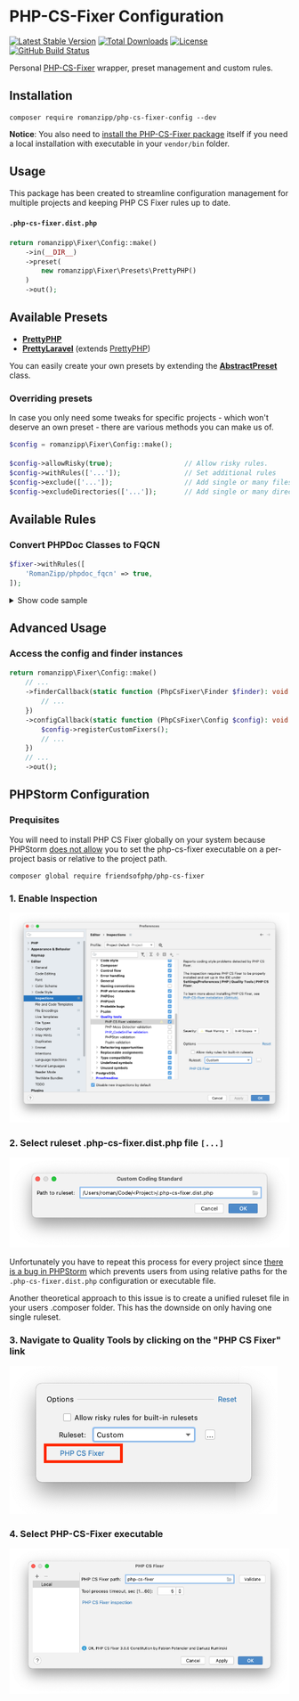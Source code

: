 # PHP-CS-Fixer Configuration

[![Latest Stable Version](https://img.shields.io/packagist/v/romanzipp/PHP-CS-Fixer-Config.svg?style=flat-square)](https://packagist.org/packages/romanzipp/php-cs-fixer-config)
[![Total Downloads](https://img.shields.io/packagist/dt/romanzipp/PHP-CS-Fixer-Config.svg?style=flat-square)](https://packagist.org/packages/romanzipp/php-cs-fixer-config)
[![License](https://img.shields.io/packagist/l/romanzipp/PHP-CS-Fixer-Config.svg?style=flat-square)](https://packagist.org/packages/romanzipp/php-cs-fixer-config)
[![GitHub Build Status](https://img.shields.io/github/actions/workflow/status/romanzipp/PHP-CS-Fixer-Config/tests.yml?style=flat-square)](https://github.com/romanzipp/PHP-CS-Fixer-Config/actions)

Personal [PHP-CS-Fixer](https://github.com/FriendsOfPHP/PHP-CS-Fixer) wrapper, preset management and custom rules.

## Installation

```
composer require romanzipp/php-cs-fixer-config --dev
```

**Notice**: You also need to [install the PHP-CS-Fixer package](https://github.com/FriendsOfPHP/PHP-CS-Fixer#installation) itself if you need a local installation with executable in your `vendor/bin` folder.

## Usage

This package has been created to streamline configuration management for multiple projects and keeping PHP CS Fixer rules up to date.

#### `.php-cs-fixer.dist.php`

```php
return romanzipp\Fixer\Config::make()
    ->in(__DIR__)
    ->preset(
        new romanzipp\Fixer\Presets\PrettyPHP()
    )
    ->out();
```

## Available Presets

- [**PrettyPHP**](src/Presets/PrettyPHP.php)
- [**PrettyLaravel**](src/Presets/PrettyLaravel.php) (extends [PrettyPHP](src/Presets/PrettyPHP.php))

You can easily create your own presets by extending the [**AbstractPreset**](src/Presets/AbstractPreset.php) class.

### Overriding presets

In case you only need some tweaks for specific projects - which won't deserve an own preset - there are various methods you can make us of.

```php
$config = romanzipp\Fixer\Config::make();

$config->allowRisky(true);                  // Allow risky rules.
$config->withRules(['...']);                // Set additional rules
$config->exclude(['...']);                  // Add single or many files to the list of excluded files.
$config->excludeDirectories(['...']);       // Add single or many directories to the list of excluded directories.
```

## Available Rules

### Convert PHPDoc Classes to FQCN

```php
$fixer->withRules([
    'RomanZipp/phpdoc_fqcn' => true,
]);
```

<details>
<summary>Show code sample</summary>

#### Bad

```php
use App\Foo;
use App\Bar;

/**
 * @param  Foo $foo
 * @return Bar[]  
 */
function foo(Foo $foo): array {}
```

#### Good

```php
use App\Foo;

/**
 * @param  \App\Foo $foo
 * @return \App\Bar[]  
 */
function foo(Foo $foo): array {}
```
</details>

## Advanced Usage

### Access the config and finder instances

```php
return romanzipp\Fixer\Config::make()
    // ...
    ->finderCallback(static function (PhpCsFixer\Finder $finder): void {
        // ...
    })
    ->configCallback(static function (PhpCsFixer\Config $config): void {
        $config->registerCustomFixers();
        // ...
    })
    // ...
    ->out();
```

## PHPStorm Configuration

### Prequisites

You will need to install PHP CS Fixer globally on your system because PHPStorm [does not allow](https://youtrack.jetbrains.com/issue/WI-56557) you to set the php-cs-fixer executable on a per-project basis or relative to the project path.

```shell
composer global require friendsofphp/php-cs-fixer
```
### 1. Enable Inspection

![](images/inspection.png)

### 2. Select ruleset .php-cs-fixer.dist.php file `[...]`

![](images/ruleset.png)

Unfortunately you have to repeat this process for every project since [there is a bug in PHPStorm](https://youtrack.jetbrains.com/issue/WI-56557) which prevents users from using relative paths for the `.php-cs-fixer.dist.php` configuration or executable file.

Another theoretical approach to this issue is to create a unified ruleset file in your users .composer folder. This has the downside on only having one single ruleset.

### 3. Navigate to Quality Tools by clicking on the "PHP CS Fixer" link

![](images/navigate.png)

### 4. Select PHP-CS-Fixer executable

![](images/executable.png)
